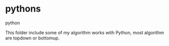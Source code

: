 pythons
=======

python

This folder include some of my algorithm works with Python, most algorithm are topdown or bottomup.

